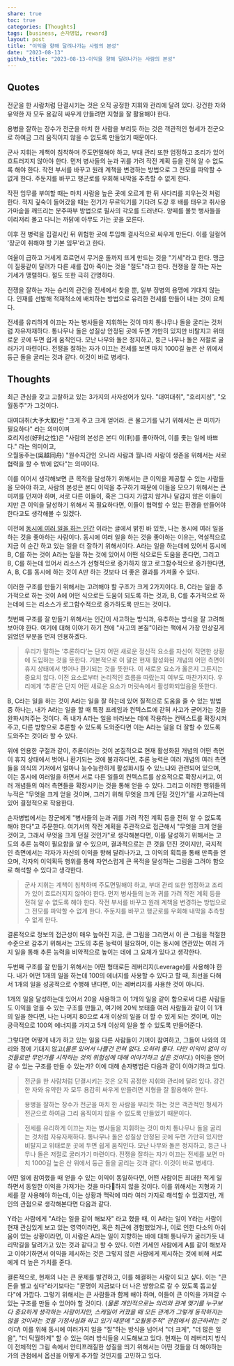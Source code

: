 ```yaml
---  
share: true  
toc: true  
categories: [Thoughts]  
tags: [business, 손자병법, reward]  
layout: post  
title: "이익을 향해 달려나가는 사람의 본성"  
date: "2023-08-13"  
github_title: "2023-08-13-이익을 향해 달려나가는 사람의 본성"  
---  
```

  
## Quotes  
  
전군을 한 사람처럼 단결시키는 것은 오직 공정한 지휘와 관리에 달려 있다. 강건한 자와 유약한 자 모두 용감히 싸우게 만들려면 지형을 잘 활용해야 한다.    
    
용병을 잘하는 장수가 전군을 마치 한 사람을 부리듯 하는 것은 객관적인 형세가 전군으로 하여금 그리 움직이지 않을 수 없도록 만들었기 때문이다.    
    
군사 지휘는 계책이 침착하며 주도면밀해야 하고, 부대 관리 또한 엄정하고 조리가 있어 흐트러지지 않아야 한다. 먼저 병사들의 눈과 귀를 가려 작전 계획 등을 전혀 알 수 없도록 해야 한다. 작전 부서를 바꾸고 원래 계책을 변경하는 방법으로 그 전모를 파악할 수 없게 한다. 주둔지를 바꾸고 행군로를 우회해 내막을 추측할 수 없게 한다.    
    
작전 임무를 부여할 때는 마치 사람을 높은 곳에 오르게 한 뒤 사다리를 치우는것 처럼 한다. 적지 깊숙이 들어갔을 때는 전기가 무르익기를 기다려 도강 후 배를 태우고 취사용 가마솥을 깨뜨리는 분주파부 방법으로 필사의 각오를 드러낸다. 양떼를 몰듯 병사들을 이리저리 몰고 다니는 까닭에 아무도 가는 곳을 모른다.    
    
이후 전 병력을 집결시킨 뒤 위험한 곳에 투입해 결사적으로 싸우게 만든다. 이를 일컬어 '장군이 취해야 할 기본 임무'라고 한다.  
  
여울이 급하고 거세게 흐르면서 무거운 돌까지 뜨게 만드는 것을 "기세"라고 한다. 맹금이 질풍같이 달려가 다른 새를 잡아 죽이는 것을 "절도"라고 한다.  전쟁을 잘 하는 자는 기세가 맹렬하다. 절도 또한 극히 간명하다.   
  
전쟁을 잘하는 자는 승리의 관건을 전세에서 찾을 뿐, 일부 장병의 용맹에 기대지 않는다. 인재를 선발해 적재적소에 배치하는 방법으로 유리한 전세를 만들어 내는 것이 요체다.   
  
전세를 유리하게 이끄는 자는 병사들을 지휘하는 것이 마치 통나무나 돌을 굴리는 것처럼 자유자재하다. 통나무나 돌은 성질상 안정된 곳에 두면 가만히 있지만 비탈지고 위태로운 곳에 두면 쉽게 움직인다. 모난 나무와 돌은 정지하고, 둥근 나무나 돌은 저절로 굴러가기 마련이다. 전쟁을 잘하는 자가 이끄는 전세를 보면 마치 1000길 높은 산 위에서 둥근 돌을 굴리는 것과 같다. 이것이 바로 병세다.  
  
  
## Thoughts  
  
최근 관심을 갖고 고찰하고 있는 3가지의 사자성어가 있다. "대여대취", "호리지성", "오월동주"가 그것이다.  
  
대여대취(大予大取)란 "크게 주고 크게 얻어라. 큰 물고기를 낚기 위해서는 큰 미끼가 필요하다" 라는 의미이며  
호리지성(好利之性)은 "사람의 본성은 본디 이(利)를 좋아하여, 이를 좇는 일에 바쁘다." 라는 의미이고,   
오월동주는(吳越同舟) "원수지간인 오나라 사람과 월나라 사람이 생존을 위해서는 서로 협력을 할 수 밖에 없다"는 의미이다.  
  
이를 이어서 생각해보면 큰 목적을 달성하기 위해서는 큰 이익을 제공할 수 있는 사람들을 모아야 하고, 사람의 본성은 본디 이익을 추구하기 때문에 이들을 모으기 위해서는 큰 미끼를 던져야 하며, 서로 다른 이들이, 혹은 그다지 가깝지 않거나 달갑지 않은 이들이지만 큰 이익을 달성하기 위해서 꼭 필요하다면, 이들이 협력할 수 있는 환경을 만들어야 한다고도 생각해볼 수 있겠다.  
  
이전에 [동시에 여러 일을 하는 인간](https://sckimynwa.github.io/posts/%EB%8F%99%EC%8B%9C%EC%97%90-%EC%97%AC%EB%9F%AC-%EC%9D%BC%EC%9D%84-%ED%95%98%EB%8A%94-%EC%9D%B8%EA%B0%84/) 이라는 글에서 밝힌 바 있듯, 나는 동시에 여러 일을 하는 것을 좋아하는 사람이다. 동시에 여러 일을 하는 것을 좋아하는 이유는, 역설적으로 지금 이 순간 하고 있는 일을 더 잘하기 위해서이다. A라는 일을 하는데에 있어서 동시에 B, C를 하는 것이  A라는 일을 하는 것에 있어서 어떤 식으로든 도움을 준다면, 그리고 B, C를 하는데 있어서 리소스가 선형적으로 증가하지 않고 로그함수적으로 증가한다면, A, B, C를 동시에 하는 것이 A만 하는 것보다 더 좋은 결과를 가져올 수 있다.  
  
이러한 구조를 만들기 위해서는 고려해야 할 구조가 크게 2가지이다. B, C라는 일을 추가적으로 하는 것이 A에 어떤 식으로든 도움이 되도록 하는 것과, B, C를 추가적으로 하는데에 드는 리소스가 로그함수적으로 증가하도록 만드는 것이다.  
  
첫번째 구조를 잘 만들기 위해서는 인간이 사고하는 방식과, 유추하는 방식을 잘 고려해보아야 한다. 여기에 대해 이야기 하기 전에 "사고의 본질"이라는 책에서 가장 인상깊게 읽었던 부분을 먼저 인용하겠다.  
  
> 우리가 말하는 ‘추론하다’는 단지 어떤 새로운 정신적 요소를 자신이 직면한 상황에 도입하는 것을 뜻한다. 기본적으로 이 말은 현재 활성화된 개념의 어떤 측면이 휴지 상태에서 벗어나 환기되는 것을 뜻한다. 이 새로운 요소가 옳은지 그른지는 중요치 않다. 이전 요소로부터 논리적인 흐름을 따랐는지 여부도 마찬가지다. 우리에게 ‘추론’은 단지 어떤 새로운 요소가 머릿속에서 활성화되었음을 뜻한다.  
  
B, C라는 일을 하는 것이 A라는 일을 잘 하는데 있어 질적으로 도움을 줄 수 있는 방법 중 하나는, 내가 A라는 일을 할 때 특정 프레임과 컨텍스트에 갇혀 사고가 굳어가는 것을 완화시켜주는 것이다. 즉 내가 A라는 일을 바라보는 데에 작용하는 컨텍스트를 확장시켜주고, 다른 방향으로 추론할 수 있도록 도와준다면 이는 A라는 일을 더 잘할 수 있도록 도와주는 것이라 할 수 있다.   
  
위에 인용한 구절과 같이, 추론이라는 것이 본질적으로 현재 활성화된 개념의 어떤 측면이 휴지 상태에서 벗어나 환기되는 것에 불과하다면, 추론 능력은 여러 개념의 여러 측면들을 의식의 기저에서 얼마나 능수능란하게 활성화시킬 수 있느냐와 관련되어 있으며, 이는 동시에 여러일을 하면서 서로 다른 일들의 컨텍스트를 상호적으로 확장시키고, 여러 개념들의 여러 측면들을 확장시키는 것을 통해 얻을 수 있다. 그리고 이러한 행위들의 누적은 "무엇을 크게 얻을 것이며, 그러기 위해 무엇을 크게 던질 것인가"를 사고하는데 있어 결정적으로 작용한다.   
  
손자병법에서는 장군에게 "병사들의 눈과 귀를 가려 작전 계획 등을 전혀 알 수 없도록 해야 한다"고 주문한다. 여기서의 작전 계획을 주관적으로 접근해서 "무엇을 크게 얻을 것이고, 그래서 무엇을 크게 던질 것인가"로 생각해본다면, 이를 달성하기 위해서는 고도의 추론 능력이 필요함을 알 수 있으며, 결과적으로는 큰 것을 던진 것이지만, 국지적인 측면에서는 각자가 자신의 이익을 향해 달려나가고, 그 이익의 획득을 통해 만족을 얻으며, 각자의 이익획득 행위를 통해 자연스럽게 큰 목적을 달성하는 그림을 그려야 함으로 해석할 수 있다고 생각한다.   
  
> 군사 지휘는 계책이 침착하며 주도면밀해야 하고, 부대 관리 또한 엄정하고 조리가 있어 흐트러지지 않아야 한다. 먼저 병사들의 눈과 귀를 가려 작전 계획 등을 전혀 알 수 없도록 해야 한다. 작전 부서를 바꾸고 원래 계책을 변경하는 방법으로 그 전모를 파악할 수 없게 한다. 주둔지를 바꾸고 행군로를 우회해 내막을 추측할 수 없게 한다.    
  
결론적으로 정보의 접근성이 매우 높아진 지금, 큰 그림을 그리면서 이 큰 그림을 적절한 수준으로 감추기 위해서는 고도의 추론 능력이 필요하며, 이는 동시에 연관있는 여러 가지 일을 통해 추론 능력을 비약적으로 높이는 데에 그 요체가 있다고 생각한다.  
  
두번째 구조를 잘 만들기 위해서는 어떤 형태로든 레버리지(Leverage)를 사용해야 한다. 내가 어떤 1개의 일을 하는데 100의 에너지를 사용할 수 있다고 할 때, 최선을 다해서 1개의 일을 성공적으로 수행해 낸다면, 이는 레버리지를 사용한 것이 아니다.  
  
1개의 일을 달성하는데 있어서 20을 사용하고 이 1개의 일을 같이 함으로써 다른 사람들도 이익을 얻을 수 있는 구조를 만들고, 여기에 20씩 보태줄 여러 사람들과 같이 이 1개의 일을 한다면, 나는 나머지 80으로 4개 이상의 일을 더 할 수 있게 되는 것이며, 이는 궁극적으로 100의 에너지를 가지고 5개 이상의 일을 할 수 있도록 만들어준다.  
  
그렇다면 어떻게 내가 하고 있는 일을 다른 사람들이 기꺼이 참여하고, 그들이 나와의 의리와 정에 기대지 않고(_물론 있어서 나쁠건 전혀 없다. 오히려 좋다. 다만 이익이 없이 이것들로만 무언가를 시작하는 것의 위험성에 대해 이야기하고 싶은 것이다._) 이익을 얻어갈 수 있는 구조를 만들 수 있는가? 이에 대해 손자병법은 다음과 같이 이야기하고 있다.  
  
>전군을 한 사람처럼 단결시키는 것은 오직 공정한 지휘와 관리에 달려 있다. 강건한 자와 유약한 자 모두 용감히 싸우게 만들려면 지형을 잘 활용해야 한다.    
    
>용병을 잘하는 장수가 전군을 마치 한 사람을 부리듯 하는 것은 객관적인 형세가 전군으로 하여금 그리 움직이지 않을 수 없도록 만들었기 때문이다.    
  
>전세를 유리하게 이끄는 자는 병사들을 지휘하는 것이 마치 통나무나 돌을 굴리는 것처럼 자유자재하다. 통나무나 돌은 성질상 안정된 곳에 두면 가만히 있지만 비탈지고 위태로운 곳에 두면 쉽게 움직인다. 모난 나무와 돌은 정지하고, 둥근 나무나 돌은 저절로 굴러가기 마련이다. 전쟁을 잘하는 자가 이끄는 전세를 보면 마치 1000길 높은 산 위에서 둥근 돌을 굴리는 것과 같다. 이것이 바로 병세다.  
  
어떤 일에 참여했을 때 얻을 수 있는 이익이 동일하다면, 어떤 사람이든 최대한 적게 일하면서 동일한 이익을 가져가는 것을 마다하지 않을 것이다. 이를 위해서는 지형과 기세를 잘 사용해야 하는데, 이는 상황과 맥락에 따라 여러 가지로 해석할 수 있겠지만, 개인의 관점으로 생각해본다면 다음과 같다.   
  
Y라는 사람에게 "A라는 일을 같이 해보자" 라고 했을 때, 이 A라는 일이 Y라는 사람이 현재 관심있게 보고 있는 영역이라면, 혹은 최근에 경험했었거나, 이로 인한 다소의 아쉬움이 있는 상황이라면, 이 사람은 A라는 일이 지향하는 바에 대해 통나무가 굴러가듯 내리막길을 달려가고 있는 것과 같다고 할 수 있다. 이런 기세인 사람에게 A를 같이 해보자고 이야기하면서 이익을 제시하는 것은 그렇지 않은 사람에게 제시하는 것에 비해 서로에게 더 높은 가치를 준다.   
  
결론적으로, 현재의 나는 큰 문제를 발견하고, 이를 해결하는 사람이 되고 싶다. 이는 "큰 돈을 벌고 싶다"라기보다는 "문명이 지금보다 더 나은 방향으로 갈 수 있도록 돕고싶다"에 가깝다. 그렇기 위해서는 큰 사람들과 함께 해야 하며, 이들이 큰 이익을 가져갈 수 있는 구조를 만들 수 있어야 할 것이다. (_물론 개인적으로는 의리와 관계 맺기를 누구보다 중요하게 생각하는 사람이지만, 스케일이 커졌을 때 모든 관계가 그렇게 동작하지는 않을 것이라는 것을 기정사실화 하고 있기 때문에 "오월동주적" 관점에서 접근하려는 것이다_) 이를 위해 동시에 여러가지 일을 "잘"하는 방식을 넘어서 "더 크게", "더 많은 일을", "더 탁월하게" 할 수 있는 여러 방식들을 시도해보고 있다. 현재는 이 레버리지 방식이 전체적인 그림 속에서 안티프래질한 성질을 띄기 위해서는 어떤 것들을 더 해야하는가의 관점에서 옵션을 어떻게 추가할 것인지를 고민하고 있다.